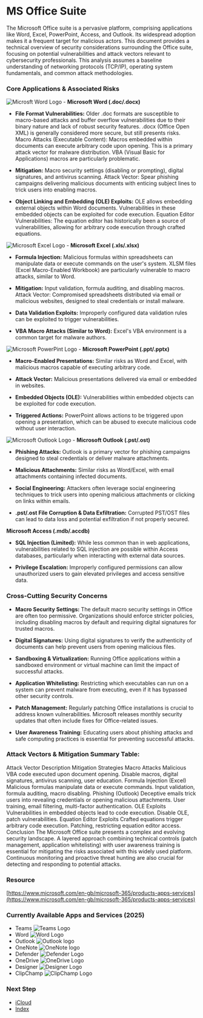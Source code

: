 # MS Office Suite

The Microsoft Office suite is a pervasive platform, comprising applications like Word, Excel, PowerPoint, Access, and Outlook. Its widespread adoption makes it a frequent target for malicious actors. This document provides a technical overview of security considerations surrounding the Office suite, focusing on potential vulnerabilities and attack vectors relevant to cybersecurity professionals. This analysis assumes a baseline understanding of networking protocols (TCP/IP), operating system fundamentals, and common attack methodologies.

### Core Applications & Associated Risks
![Microsft Word Logo](images/word.avif) - **Microsoft Word (.doc/.docx)** 

- **File Format Vulnerabilities:** Older .doc formats are susceptible to macro-based attacks and buffer overflow vulnerabilities due to their binary nature and lack of robust security features. .docx (Office Open XML) is generally considered more secure, but still presents risks.
Macro Attacks (Executable Content): Macros embedded within documents can execute arbitrary code upon opening. This is a primary attack vector for malware distribution. VBA (Visual Basic for Applications) macros are particularly problematic.

- **Mitigation:** Macro security settings (disabling or prompting), digital signatures, and antivirus scanning.
Attack Vector: Spear phishing campaigns delivering malicious documents with enticing subject lines to trick users into enabling macros.

- **Object Linking and Embedding (OLE) Exploits:** OLE allows embedding external objects within Word documents. Vulnerabilities in these embedded objects can be exploited for code execution.
Equation Editor Vulnerabilities: The equation editor has historically been a source of vulnerabilities, allowing for arbitrary code execution through crafted equations.

![Microsoft Excel Logo](images/excel.avif) - **Microsoft Excel (.xls/.xlsx)**

- **Formula Injection:** Malicious formulas within spreadsheets can manipulate data or execute commands on the user's system. XLSM files (Excel Macro-Enabled Workbook) are particularly vulnerable to macro attacks, similar to Word.

- **Mitigation:** Input validation, formula auditing, and disabling macros.
Attack Vector: Compromised spreadsheets distributed via email or malicious websites, designed to steal credentials or install malware.

- **Data Validation Exploits:** Improperly configured data validation rules can be exploited to trigger vulnerabilities.
  
- **VBA Macro Attacks (Similar to Word):** Excel's VBA environment is a common target for malware authors.

![Microsoft PowerPint Logo](images/powerpoint.avif) - **Microsoft PowerPoint (.ppt/.pptx)**

- **Macro-Enabled Presentations:** Similar risks as Word and Excel, with malicious macros capable of executing arbitrary code.

- **Attack Vector:** Malicious presentations delivered via email or embedded in websites.

- **Embedded Objects (OLE):** Vulnerabilities within embedded objects can be exploited for code execution.

- **Triggered Actions:** PowerPoint allows actions to be triggered upon opening a presentation, which can be abused to execute malicious code without user interaction.

![Microsoft Outlook Logo](images/outlook.avif) - **Microsoft Outlook (.pst/.ost)**

- **Phishing Attacks:** Outlook is a primary vector for phishing campaigns designed to steal credentials or deliver malware attachments.

- **Malicious Attachments:** Similar risks as Word/Excel, with email attachments containing infected documents.

- **Social Engineering:** Attackers often leverage social engineering techniques to trick users into opening malicious attachments or clicking on links within emails.

- **.pst/.ost File Corruption & Data Exfiltration:** Corrupted PST/OST files can lead to data loss and potential exfiltration if not properly secured.
  
**Microsoft Access (.mdb/.accdb)**

- **SQL Injection (Limited):** While less common than in web applications, vulnerabilities related to SQL injection are possible within Access databases, particularly when interacting with external data sources.

- **Privilege Escalation:** Improperly configured permissions can allow unauthorized users to gain elevated privileges and access sensitive data.

### Cross-Cutting Security Concerns
- **Macro Security Settings:** The default macro security settings in Office are often too permissive. Organizations should enforce stricter policies, including disabling macros by default and requiring digital signatures for trusted macros.
  
- **Digital Signatures:** Using digital signatures to verify the authenticity of documents can help prevent users from opening malicious files.
  
- **Sandboxing & Virtualization:** Running Office applications within a sandboxed environment or virtual machine can limit the impact of successful attacks.
  
- **Application Whitelisting:** Restricting which executables can run on a system can prevent malware from executing, even if it has bypassed other security controls.

- **Patch Management:** Regularly patching Office installations is crucial to address known vulnerabilities. Microsoft releases monthly security updates that often include fixes for Office-related issues.

- **User Awareness Training:** Educating users about phishing attacks and safe computing practices is essential for preventing successful attacks.
  
### Attack Vectors & Mitigation Summary Table:
Attack Vector	Description	Mitigation Strategies
Macro Attacks	Malicious VBA code executed upon document opening.	Disable macros, digital signatures, antivirus scanning, user education.
Formula Injection (Excel)	Malicious formulas manipulate data or execute commands.	Input validation, formula auditing, macro disabling.
Phishing (Outlook)	Deceptive emails trick users into revealing credentials or opening malicious attachments.	User training, email filtering, multi-factor authentication.
OLE Exploits	Vulnerabilities in embedded objects lead to code execution.	Disable OLE, patch vulnerabilities.
Equation Editor Exploits	Crafted equations trigger arbitrary code execution.	Patching, restricting equation editor access.
Conclusion
The Microsoft Office suite presents a complex and evolving security landscape. A layered approach combining technical controls (patch management, application whitelisting) with user awareness training is essential for mitigating the risks associated with this widely used platform. Continuous monitoring and proactive threat hunting are also crucial for detecting and responding to potential attacks.
### Resource
[https://www.microsoft.com/en-gb/microsoft-365/products-apps-services](https://www.microsoft.com/en-gb/microsoft-365/products-apps-services)

### Currently Available Apps and Services (2025)
  - Teams ![Teams Logo](images/teams.avif)
  - Word ![Word Logo](images/word.avif)
  - Outlook ![Outlook logo](images/outlook.avif)
  - OneNote ![OneNote logo](images/onenote.avif)
  - Defender ![Defender Logo](images/defender.avif)
  - OneDrive ![OneDrive Logo](images/onedrive.avif)
  - Designer ![Designer Logo](images/designer.avif)
  - ClipChamp ![ClipChamp Logo](images/clipchamp.avif)
### Next Step
- [iCloud](https://github.com/Sisu-Sus/CyberSec-RoadMap/blob/main/Fundamental_IT_Skills/Understanding_Basics_of_Popular_Suites/iCloud.md)
- [Index](https://github.com/Sisu-Sus/CyberSec-RoadMap/blob/main/index.md)
